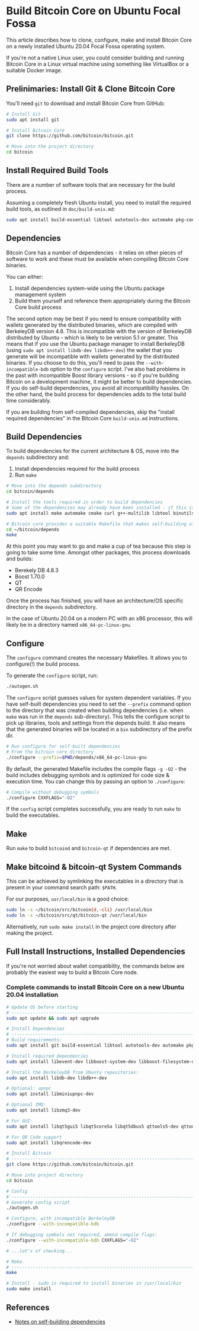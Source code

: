 # Build Bitcoin Core on Ubuntu Focal Fossa

This article describes how to clone, configure, make and install Bitcoin Core on a newly installed Ubuntu 20.04 Focal Fossa operating system.

If you're not a native Linux user, you could consider building and running Bitcoin Core in a Linux virtual machine using something like VirtualBox or a suitable Docker image.

Prelinimaries: Install Git & Clone Bitcoin Core
-----------------------------------------------
You'll need `git` to download and install Bitcoin Core from GitHub:

```bash
# Install Git
sudo apt install git

# Install Bitcoin Core
git clone https://github.com/bitcoin/bitcoin.git

# Move into the project directory
cd bitcoin
```

Install Required Build Tools
----------------------------
There are a number of software tools that are necessary for the build process.

Assuming a completely fresh Ubuntu install, you need to install the required build tools, as outlined in `doc/build-unix.md`:

```bash
sudo apt install build-essential libtool autotools-dev automake pkg-config bsdmainutils python3
```

Dependencies
------------
Bitcoin Core has a number of dependencies - it relies on other pieces of software to work and these must be available when compiling Bitcoin Core binaries.

You can either:

1. Install dependencies system-wide using the Ubuntu package management system
2. Build them yourself and reference them appropriately during the Bitcoin Core build process 

The second option may be best if you need to ensure compatibility with wallets generated by the distributed binaries, which are compiled with BerkeleyDB version 4.8. This is incompatible with the version of BerkeleyDB distributed by Ubuntu - which is likely to be version 5.1 or greater. This means that if you use the Ubuntu package manager to install BerkeleyDB (using `sudo apt install libdb-dev libdb++-dev`) the wallet that you generate will be incompatible with wallets generated by the distributed binaries. If you choose to do this, you'll need to pass the `--with-incompatible-bdb` option to the `configure` script.
I've also had problems in the past with incompatible Boost library versions - so if you're building Bitcoin on a development machine, it might be better to build dependencies. If you do self-build dependencies, you avoid all incompatibility hassles. On the other hand, the build process for dependencies adds to the total build time considerably.

If you are building from self-compiled dependencies, skip the "install required dependencies" in the Bitcoin Core `build-unix.md` instructions.

Build Dependencies
-----------------
To build dependencies for the current architecture & OS, move into the `depends` subdirectory and:

1. Install dependencies required for the build process
2. Run `make`

```bash
# Move into the depends subdirectory
cd bitcoin/depends

# Install the tools required in order to build dependencies 
# Some of the dependencies may already have been installed - if this is the case, they will be ignored by `apt` (or `apt`) so don't worry about it.
sudo apt install make automake cmake curl g++-multilib libtool binutils-gold bsdmainutils pkg-config python3 patch

# Bitcoin core provides a suitable Makefile that makes self-building of dependencies straightforward: 
cd ~/bitcoin/depends
make
```

At this point you may want to go and make a cup of tea because this step is going to take some time. Amongst other packages, this process downloads and builds:

* Berekely DB 4.8.3
* Boost 1.70.0
* QT
* QR Encode

Once the process has finished, you will have an architecture/OS specific directory in the `depends` subdirectory.

In the case of Ubuntu 20.04 on a modern PC with an x86 processor, this will likely be in a directory named `x86_64-pc-linux-gnu`.

Configure
---------
The `configure` command creates the necessary Makefiles. It allows you to configure(!) the build process.

To generate the `configure` script, run:
```bash
./autogen.sh
```

The `configure` script guesses values for system dependent variables. If you have self-built dependencies you need to set the `--prefix` command option to the directory that was created when building dependencies (i.e. when `make` was run in the `depends` sub-directory). This tells the configure script to pick up libraries, tools and settings from the depends build. It also means that the generated binaries will be located in a `bin` subdirectory of the prefix dir.

```bash
# Run configure for self-built dependencies
# From the bitcoin core directory
./configure --prefix=$PWD/depends/x86_64-pc-linux-gnu
```

By default, the generated Makefile includes the compile flags `-g -O2` - the build includes debugging symbols and is optimized for code size & execution time. You can change this by passing an option to `./configure`:

```bash
# Compile without debugging symbols
./configure CXXFLAGS="-O2"
```

If the `config` script completes successfully, you are ready to run `make` to build the executables.

Make
----
Run `make` to build `bitcoind` and `bitcoin-qt` if dependencies are met.

Make bitcoind & bitcoin-qt System Commands
------------------------------------------
This can be achieved by symlinking the executables in a directory that is present in your command search path: `$PATH`.

For our purposes, `usr/local/bin` is a good choice:

```bash
sudo ln -s ~/bitcoin/src/bitcoin{d,-cli} /usr/local/bin
sudo ln -s ~/bitcoin/src/qt/bitcoin-qt /usr/local/bin
```
Alternatively, run `sudo make install` in the project core directory after making the project.


Full Install Instructions, Installed Dependencies
-------------------------------------------------
If you're not worried about wallet compatibility, the commands below are probably the easiest way to build a Bitcoin Core node.

### Complete commands to install Bitcoin Core on a new Ubuntu 20.04 installation

```bash
# Update OS before starting
# -----------------------------------------------------------------------------------------------------------
sudo apt update && sudo apt upgrade

# Install Dependencies
# -----------------------------------------------------------------------------------------------------------
# Build requirements:
sudo apt install git build-essential libtool autotools-dev automake pkg-config bsdmainutils python3

# Install required dependencies
sudo apt install libevent-dev libboost-system-dev libboost-filesystem-dev libboost-test-dev libboost-thread-dev

# Install the BerkeleyDB from Ubuntu repositories:
sudo apt install libdb-dev libdb++-dev

# Optional: upnpc
sudo apt install libminiupnpc-dev

# Optional ZMQ:
sudo apt install libzmq3-dev

# For GUI:
sudo apt install libqt5gui5 libqt5core5a libqt5dbus5 qttools5-dev qttools5-dev-tools

# For QR Code support
sudo apt install libqrencode-dev

# Install Bitcoin
# -----------------------------------------------------------------------------------------------------------
git clone https://github.com/bitcoin/bitcoin.git

# Move into project directory
cd bitcoin

# Config
# -----------------------------------------------------------------------------------------------------------
# Generate config script
./autogen.sh

# Configure, with incompatible BerkeleyDB
./configure --with-incompatible-bdb

# If debugging symbols not required, amend compile flags:
./configure --with-incompatible-bdb CXXFLAGS="-O2"

# ...lot's of checking...

# Make
# -----------------------------------------------------------------------------------------------------------
make

# Install - sudo is required to install binaries in /usr/local/bin
sudo make install 
```

References
-----------
* [Notes on self-building dependencies][1]

[1]: https://github.com/bitcoin/bitcoin/blob/master/depends/README.md
